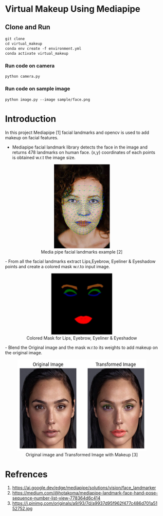 # Virtual Makeup Using Mediapipe
## Clone  and Run
```
git clone
cd virtual_makeup
conda env create -f environment.yml
conda activate virtual_makeup
```
### Run code on camera
```
python camera.py
```
### Run code on sample image
```
python image.py --image sample/face.png
```

# Introduction

In this project Mediapipe [1] facial landmarks and opencv is used to add makeup on facial features.
- Mediapipe facial landmark library detects the face in the image and returns 478 landmarks on human face. (x,y) coordinates of each points is obtained w.r.t the image size.

<div style="text-align: center;">
  <figure>
    <img src="sample/facial_landmarks.jpeg" alt="Landmarks image">
    <figcaption>Media pipe facial landmarks example [2] </figcaption>
  </figure>
</div>
- From all the facial landmarks extract Lips,Eyebrow, Eyeliner & Eyeshadow points and create a colored mask w.r.to input image.
<div style="text-align: center;">
  <figure>
    <img src="sample/mask.png" alt="mask",width="300" height="200">
    <figcaption>Colored Mask for Lips, Eyebrow, Eyeliner & Eyeshadow </figcaption>
  </figure>
</div>
- Blend the Original image and the mask w.r.to its weights to add makeup on the original image.
<div style="text-align: center;">
  <figure>
    <img src="sample/comparison.png" alt="mask",width="500" height="300">
    <figcaption>Original image and Transformed Image with Makeup [3]</figcaption>
  </figure>
</div>


# Refrences
1. https://ai.google.dev/edge/mediapipe/solutions/vision/face_landmarker
2. https://medium.com/@hotakoma/mediapipe-landmark-face-hand-pose-sequence-number-list-view-778364d6c414
3. https://i.pinimg.com/originals/a9/93/7d/a9937d95f962f477c486d701a5152752.jpg